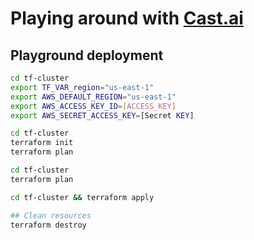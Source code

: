 # Playing around with [Cast.ai](https://cast.ai/)

## Playground deployment

```sh {"id":"01J3D9GR1M0SZR0ECB8Q79Y7V7","promptEnv":"yes"}
cd tf-cluster
export TF_VAR_region="us-east-1"
export AWS_DEFAULT_REGION="us-east-1"
export AWS_ACCESS_KEY_ID=[ACCESS_KEY]
export AWS_SECRET_ACCESS_KEY=[Secret KEY]
```

```sh {"id":"01J3D9H86AVGCC6P3TN4KFF5SH"}
cd tf-cluster
terraform init
terraform plan

```

```sh {"id":"01J3K27P3S0Y57N0VP27YJPJG0"}
cd tf-cluster
terraform plan
```

```sh {"id":"01J3D9HDYJGRC2CPJR964FJ88C"}
cd tf-cluster && terraform apply
```

```sh {"id":"01J3DRX1607DY3GW6TK2XB1BX9"}
## Clean resources
terraform destroy
```
